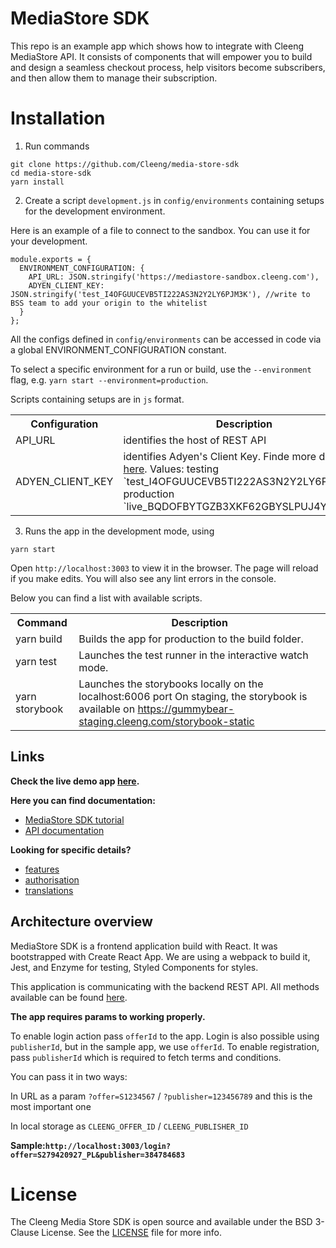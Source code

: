 # MediaStore SDK

This repo is an example app which shows how to integrate with Cleeng MediaStore API. It consists of components that will empower you to build and design a seamless checkout process, help visitors become subscribers, and then allow them to manage their subscription.

# Installation

1. Run commands

```
git clone https://github.com/Cleeng/media-store-sdk
cd media-store-sdk
yarn install
```

2. Create a script `development.js` in `config/environments` containing setups for the development environment.

Here is an example of a file to connect to the sandbox. You can use it for your development.

```
module.exports = {
  ENVIRONMENT_CONFIGURATION: {
    API_URL: JSON.stringify('https://mediastore-sandbox.cleeng.com'),
    ADYEN_CLIENT_KEY: JSON.stringify('test_I4OFGUUCEVB5TI222AS3N2Y2LY6PJM3K'), //write to BSS team to add your origin to the whitelist
  }
};
```

All the configs defined in `config/environments` can be accessed in code via a global ENVIRONMENT_CONFIGURATION constant.

To select a specific environment for a run or build, use the `--environment` flag, e.g. `yarn start --environment=production`.

Scripts containing setups are in `js` format.

<table>
<tr>
    <th>Configuration</th>
    <th>Description</th>
</tr>
<tr><td>API_URL</td><td>identifies the host of REST API</td></tr>
<tr><td>ADYEN_CLIENT_KEY</td>
  <td>
    identifies Adyen's Client Key. Finde more details <a href="https://developers.apidoc.cleeng.com/docs/checkout-implementation#purchase-using-adyen">here</a>. Values:
    testing `test_I4OFGUUCEVB5TI222AS3N2Y2LY6PJM3K`,
    production `live_BQDOFBYTGZB3XKF62GBYSLPUJ4YW2TPL`
  </td></tr>
</table>

3. Runs the app in the development mode, using

`yarn start`

Open `http://localhost:3003` to view it in the browser. The page will reload if you make edits. You will also see any lint errors in the console.

Below you can find a list with available scripts.

<table>
<tr>
    <th>Command</th>
    <th>Description</th>
</tr>
<tr><td>yarn build</td>
<td>Builds the app for production to the build folder.
  </td></tr>
<tr><td>yarn test</td>
  <td>
   Launches the test runner in the interactive watch mode.
  </td></tr>
<tr><td>yarn storybook</td>
  <td>
  Launches the storybooks locally on the localhost:6006 port 
  On staging, the storybook is available on <a href="https://gummybear-staging.cleeng.com/storybook-static">https://gummybear-staging.cleeng.com/storybook-static</a>
  </td></tr>
</table>

## Links

**Check the live demo app [here](https://mediastoresdk-demo.cleeng.com/login?offer=S817681481_PL&publisher=933103327).**

**Here you can find documentation:**

- [MediaStore SDK tutorial](https://developers.apidoc.cleeng.com/docs/what-is-mediastore-sdk)
- [API documentation](https://developers.apidoc.cleeng.com/reference/getting-started)

**Looking for specific details?**

- [features](https://developers.apidoc.cleeng.com/docs/what-is-mediastore-sdk#features)
- [authorisation](https://developers.apidoc.cleeng.com/docs/what-is-mediastore-sdk#authorisation)
- [translations](https://developers.apidoc.cleeng.com/docs/what-is-mediastore-sdk#translation)

## Architecture overview

MediaStore SDK is a frontend application build with React. It was bootstrapped with Create React App. We are using a webpack to build it, Jest, and Enzyme for testing, Styled Components for styles.

This application is communicating with the backend REST API. All methods available can be found [here](https://developers.apidoc.cleeng.com/reference/getting-started).

<b>The app requires params to working properly. </b>

To enable login action pass `offerId` to the app. Login is also possible using `publisherId`, but in the sample app, we use `offerId`.
To enable registration, pass `publisherId` which is required to fetch terms and conditions.

You can pass it in two ways:

In URL as a param `?offer=S1234567` / `?publisher=123456789` and this is the most important one

In local storage as `CLEENG_OFFER_ID` / `CLEENG_PUBLISHER_ID`

<b>Sample:`http://localhost:3003/login?offer=S279420927_PL&publisher=384784683`</b>

# License

The Cleeng Media Store SDK is open source and available under the BSD 3-Clause License. See the [LICENSE](LICENSE.md) file for more info.
